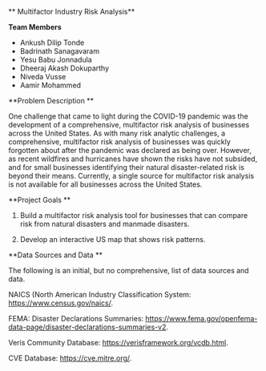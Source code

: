 ** Multifactor Industry Risk Analysis**

**Team Members**
- Ankush Dilip Tonde
- Badrinath Sanagavaram
- Yesu Babu Jonnadula
- Dheeraj Akash Dokuparthy
- Niveda Vusse
- Aamir Mohammed

**Problem Description **

One challenge that came to light during the COVID-19 pandemic was the development of a comprehensive, multifactor risk analysis of businesses across the United States. As with many risk analytic challenges, a comprehensive, multifactor risk analysis of businesses was quickly forgotten about after the pandemic was declared as being over. However, as recent wildfires and hurricanes have shown the risks have not subsided, and for small businesses identifying their natural disaster-related risk is beyond their means. Currently, a single source for multifactor risk analysis is not available for all businesses across the United States. 

**Project Goals **

1) Build a multifactor risk analysis tool for businesses that can compare risk from natural disasters and manmade disasters. 

2) Develop an interactive US map that shows risk patterns. 

**Data Sources and Data **

The following is an initial, but no comprehensive, list of data sources and data. 

NAICS (North American Industry Classification System: https://www.census.gov/naics/.  

FEMA: Disaster Declarations Summaries: https://www.fema.gov/openfema-data-page/disaster-declarations-summaries-v2.  

Veris Community Database: https://verisframework.org/vcdb.html. 

CVE Database: https://cve.mitre.org/.  
